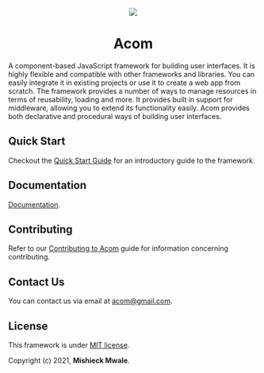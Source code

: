 <P align="center">
  <img src="https://user-images.githubusercontent.com/57598264/105575616-978ba400-5d75-11eb-81d0-6b6da44b8b2f.png" />
  <h1 align="center" style="font-weight:bold;">Acom</h1>
</p>

A component-based JavaScript framework for building user interfaces. It is highly flexible and compatible with other frameworks and libraries. You can easily integrate it in existing projects or use it to create a web app from scratch. The framework provides a number of ways to manage resources in terms of reusability, loading and more. It provides built in support for middleware, allowing you to extend its functionality easily. Acom provides both declarative and procedural ways of building user interfaces.

## __Quick Start__

Checkout the [Quick Start Guide](./documentation/quick-start.md) for an introductory guide to the framework.

## __Documentation__

[Documentation](./documentation/home.md).

## __Contributing__

Refer to our [Contributing to Acom](https://github.com/acom-web/acom/blob/main/CONTRIBUTING.md) guide for information concerning contributing.

## __Contact Us__

You can contact us via email at <acom@gmail.com>.

## __License__

This framework is under [MIT license](http://choosealicense.com/licenses/mit/).

Copyright (c) 2021, __Mishieck Mwale__.









